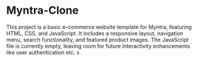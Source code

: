 # Myntra-Clone
This project is a basic e-commerce website template for Myntra, featuring HTML, CSS, and JavaScript. It includes a responsive layout, navigation menu, search functionality, and featured product images. The JavaScript file is currently empty, leaving room for future interactivity enhancements like user authentication etc. s
